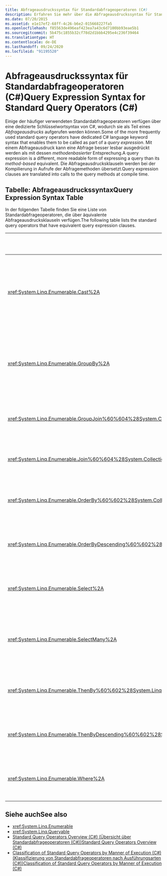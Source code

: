 ```yaml
---
title: Abfrageausdruckssyntax für Standardabfrageoperatoren (C#)
description: Erfahren Sie mehr über die Abfrageausdruckssyntax für Standardabfrageoperatoren. Hier finden Sie eine Liste von Standardabfrageoperatoren mit äquivalenten Abfrageausdrucksklauseln.
ms.date: 07/20/2015
ms.assetid: e1e17ef2-68ff-4c26-b6e2-015668227fa5
ms.openlocfilehash: f85563de496eaf423ea7a43c6d7100bb93eae5b1
ms.sourcegitcommit: 5b475c1855b32cf78d2d1bbb4295e4c236f39464
ms.translationtype: HT
ms.contentlocale: de-DE
ms.lasthandoff: 09/24/2020
ms.locfileid: "91195520"
---
```

# <a name="query-expression-syntax-for-standard-query-operators-c"></a><span data-ttu-id="aae69-104">Abfrageausdruckssyntax für Standardabfrageoperatoren (C#)</span><span class="sxs-lookup"><span data-stu-id="aae69-104">Query Expression Syntax for Standard Query Operators (C#)</span></span>

<span data-ttu-id="aae69-105">Einige der häufiger verwendeten Standardabfrageoperatoren verfügen über eine dedizierte Schlüsselwortsyntax von C#, wodurch sie als Teil eines *Abfrageausdrucks* aufgerufen werden können.</span><span class="sxs-lookup"><span data-stu-id="aae69-105">Some of the more frequently used standard query operators have dedicated C# language keyword syntax that enables them to be called as part of a *query expression*.</span></span> <span data-ttu-id="aae69-106">Mit einem Abfrageausdruck kann eine Abfrage besser lesbar ausgedrückt werden als mit dessen *methodenbasierter* Entsprechung.</span><span class="sxs-lookup"><span data-stu-id="aae69-106">A query expression is a different, more readable form of expressing a query than its *method-based*  equivalent.</span></span> <span data-ttu-id="aae69-107">Die Abfrageausdrucksklauseln werden bei der Kompilierung in Aufrufe der Abfragemethoden übersetzt.</span><span class="sxs-lookup"><span data-stu-id="aae69-107">Query expression clauses are translated into calls to the query methods at compile time.</span></span>  
  
## <a name="query-expression-syntax-table"></a><span data-ttu-id="aae69-108">Tabelle: Abfrageausdruckssyntax</span><span class="sxs-lookup"><span data-stu-id="aae69-108">Query Expression Syntax Table</span></span>  

 <span data-ttu-id="aae69-109">In der folgenden Tabelle finden Sie eine Liste von Standardabfrageoperatoren, die über äquivalente Abfrageausdrucksklauseln verfügen.</span><span class="sxs-lookup"><span data-stu-id="aae69-109">The following table lists the standard query operators that have equivalent query expression clauses.</span></span>  
  
|<span data-ttu-id="aae69-110">Methode</span><span class="sxs-lookup"><span data-stu-id="aae69-110">Method</span></span>|<span data-ttu-id="aae69-111">C#-Abfrageausdruckssyntax</span><span class="sxs-lookup"><span data-stu-id="aae69-111">C# Query Expression Syntax</span></span>|  
|------------|---------------------------------|  
|<xref:System.Linq.Enumerable.Cast%2A>|<span data-ttu-id="aae69-112">Verwenden Sie eine explizit typisierte Bereichsvariable, z.B.:</span><span class="sxs-lookup"><span data-stu-id="aae69-112">Use an explicitly typed range variable, for example:</span></span><br /><br /> `from int i in numbers`<br /><br /> <span data-ttu-id="aae69-113">(Weitere Informationen finden Sie unter [from-Klausel](../../../language-reference/keywords/from-clause.md).)</span><span class="sxs-lookup"><span data-stu-id="aae69-113">(For more information, see [from clause](../../../language-reference/keywords/from-clause.md).)</span></span>|  
|<xref:System.Linq.Enumerable.GroupBy%2A>|`group … by`<br /><br /> <span data-ttu-id="aae69-114">- oder -</span><span class="sxs-lookup"><span data-stu-id="aae69-114">-or-</span></span><br /><br /> `group … by … into …`<br /><br /> <span data-ttu-id="aae69-115">(Weitere Informationen finden Sie unter [group-Klausel](../../../language-reference/keywords/group-clause.md).)</span><span class="sxs-lookup"><span data-stu-id="aae69-115">(For more information, see [group clause](../../../language-reference/keywords/group-clause.md).)</span></span>|  
|<xref:System.Linq.Enumerable.GroupJoin%60%604%28System.Collections.Generic.IEnumerable%7B%60%600%7D%2CSystem.Collections.Generic.IEnumerable%7B%60%601%7D%2CSystem.Func%7B%60%600%2C%60%602%7D%2CSystem.Func%7B%60%601%2C%60%602%7D%2CSystem.Func%7B%60%600%2CSystem.Collections.Generic.IEnumerable%7B%60%601%7D%2C%60%603%7D%29>|`join … in … on … equals … into …`<br /><br /> <span data-ttu-id="aae69-116">(Weitere Informationen finden Sie unter [join-Klausel](../../../language-reference/keywords/join-clause.md).)</span><span class="sxs-lookup"><span data-stu-id="aae69-116">(For more information, see [join clause](../../../language-reference/keywords/join-clause.md).)</span></span>|  
|<xref:System.Linq.Enumerable.Join%60%604%28System.Collections.Generic.IEnumerable%7B%60%600%7D%2CSystem.Collections.Generic.IEnumerable%7B%60%601%7D%2CSystem.Func%7B%60%600%2C%60%602%7D%2CSystem.Func%7B%60%601%2C%60%602%7D%2CSystem.Func%7B%60%600%2C%60%601%2C%60%603%7D%29>|`join … in … on … equals …`<br /><br /> <span data-ttu-id="aae69-117">(Weitere Informationen finden Sie unter [join-Klausel](../../../language-reference/keywords/join-clause.md).)</span><span class="sxs-lookup"><span data-stu-id="aae69-117">(For more information, see [join clause](../../../language-reference/keywords/join-clause.md).)</span></span>|  
|<xref:System.Linq.Enumerable.OrderBy%60%602%28System.Collections.Generic.IEnumerable%7B%60%600%7D%2CSystem.Func%7B%60%600%2C%60%601%7D%29>|`orderby`<br /><br /> <span data-ttu-id="aae69-118">(Weitere Informationen finden Sie unter [orderby-Klausel](../../../language-reference/keywords/orderby-clause.md).)</span><span class="sxs-lookup"><span data-stu-id="aae69-118">(For more information, see [orderby clause](../../../language-reference/keywords/orderby-clause.md).)</span></span>|  
|<xref:System.Linq.Enumerable.OrderByDescending%60%602%28System.Collections.Generic.IEnumerable%7B%60%600%7D%2CSystem.Func%7B%60%600%2C%60%601%7D%29>|`orderby … descending`<br /><br /> <span data-ttu-id="aae69-119">(Weitere Informationen finden Sie unter [orderby-Klausel](../../../language-reference/keywords/orderby-clause.md).)</span><span class="sxs-lookup"><span data-stu-id="aae69-119">(For more information, see [orderby clause](../../../language-reference/keywords/orderby-clause.md).)</span></span>|  
|<xref:System.Linq.Enumerable.Select%2A>|`select`<br /><br /> <span data-ttu-id="aae69-120">(Weitere Informationen finden Sie unter [select-Klausel](../../../language-reference/keywords/select-clause.md).)</span><span class="sxs-lookup"><span data-stu-id="aae69-120">(For more information, see [select clause](../../../language-reference/keywords/select-clause.md).)</span></span>|  
|<xref:System.Linq.Enumerable.SelectMany%2A>|<span data-ttu-id="aae69-121">Mehrere `from`-Klauseln.</span><span class="sxs-lookup"><span data-stu-id="aae69-121">Multiple `from` clauses.</span></span><br /><br /> <span data-ttu-id="aae69-122">(Weitere Informationen finden Sie unter [from-Klausel](../../../language-reference/keywords/from-clause.md).)</span><span class="sxs-lookup"><span data-stu-id="aae69-122">(For more information, see [from clause](../../../language-reference/keywords/from-clause.md).)</span></span>|  
|<xref:System.Linq.Enumerable.ThenBy%60%602%28System.Linq.IOrderedEnumerable%7B%60%600%7D%2CSystem.Func%7B%60%600%2C%60%601%7D%29>|`orderby …, …`<br /><br /> <span data-ttu-id="aae69-123">(Weitere Informationen finden Sie unter [orderby-Klausel](../../../language-reference/keywords/orderby-clause.md).)</span><span class="sxs-lookup"><span data-stu-id="aae69-123">(For more information, see [orderby clause](../../../language-reference/keywords/orderby-clause.md).)</span></span>|  
|<xref:System.Linq.Enumerable.ThenByDescending%60%602%28System.Linq.IOrderedEnumerable%7B%60%600%7D%2CSystem.Func%7B%60%600%2C%60%601%7D%29>|`orderby …, … descending`<br /><br /> <span data-ttu-id="aae69-124">(Weitere Informationen finden Sie unter [orderby-Klausel](../../../language-reference/keywords/orderby-clause.md).)</span><span class="sxs-lookup"><span data-stu-id="aae69-124">(For more information, see [orderby clause](../../../language-reference/keywords/orderby-clause.md).)</span></span>|  
|<xref:System.Linq.Enumerable.Where%2A>|`where`<br /><br /> <span data-ttu-id="aae69-125">(Weitere Informationen finden Sie unter [where-Klausel](../../../language-reference/keywords/where-clause.md).)</span><span class="sxs-lookup"><span data-stu-id="aae69-125">(For more information, see [where clause](../../../language-reference/keywords/where-clause.md).)</span></span>|  
  
## <a name="see-also"></a><span data-ttu-id="aae69-126">Siehe auch</span><span class="sxs-lookup"><span data-stu-id="aae69-126">See also</span></span>

- <xref:System.Linq.Enumerable>
- <xref:System.Linq.Queryable>
- [<span data-ttu-id="aae69-127">Standard Query Operators Overview (C#) (Übersicht über Standardabfrageoperatoren (C#))</span><span class="sxs-lookup"><span data-stu-id="aae69-127">Standard Query Operators Overview (C#)</span></span>](./standard-query-operators-overview.md)
- [<span data-ttu-id="aae69-128">Classification of Standard Query Operators by Manner of Execution (C#) (Klassifizierung von Standardabfrageoperatoren nach Ausführungsarten (C#))</span><span class="sxs-lookup"><span data-stu-id="aae69-128">Classification of Standard Query Operators by Manner of Execution (C#)</span></span>](./classification-of-standard-query-operators-by-manner-of-execution.md)
